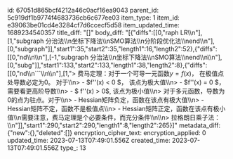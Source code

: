 id: 67051d865bcf4212a46c0acf16ea9043
parent_id: 5c919df1b9774f4683736cb6c677ee03
item_type: 1
item_id: e39063be01cd4e3284cf7d6ccecf5d58
item_updated_time: 1689234540357
title_diff: "[]"
body_diff: "[{\"diffs\":[[0,\"raph LR\\\n\"],[1,\"subgraph 分治法\\\n坐标下降法\\\nSMO算法\\\n分阶段优化法\\\nend\\\n\"],[0,\"subgraph\"]],\"start1\":35,\"start2\":35,\"length1\":16,\"length2\":52},{\"diffs\":[[0,\"nd\\\n\\\n\"],[-1,\"subgraph 分治法\\\n坐标下降法\\\nSMO算法\\\nend\\\n\\\n\"],[0,\"subg\"]],\"start1\":133,\"start2\":133,\"length1\":38,\"length2\":8},{\"diffs\":[[0,\"nd\\\n```\\\n\\\n\"],[1,\"> 费马定理：对于一个可导一元函数$y = f(x)$， 在极值点处导数必定为0。 对于\\\n> - $f''(x) < 0 $， 该点为极大值\\\n> - $f''(x) = 0 $， 需要看更高阶导数\\\n> - $ f''(x) > 0$, 该点为极小值\\\n> 对于多元函数，导数为0的点为驻点。对于\\\n> - Hessian矩阵负定，函数在该点有极大值\\\n> - Hessian矩阵不定，函数不是极值点\\\n> - Hessian矩阵正定，函数在该点有极小值\\\n需要注意，费马定理是个必要条件，而充分条件\\\n\\\n> 拉格朗日乘子法：\\\n\"]],\"start1\":290,\"start2\":290,\"length1\":8,\"length2\":265}]"
metadata_diff: {"new":{},"deleted":[]}
encryption_cipher_text: 
encryption_applied: 0
updated_time: 2023-07-13T07:49:01.556Z
created_time: 2023-07-13T07:49:01.556Z
type_: 13